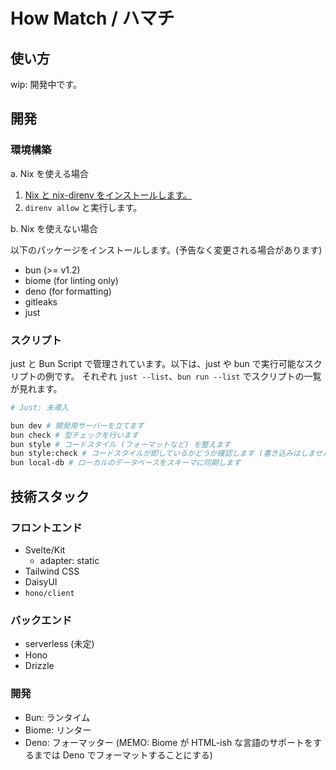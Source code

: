 # How Match / ハマチ

## 使い方

wip: 開発中です。

## 開発

### 環境構築

a. Nix を使える場合

1. [Nix と nix-direnv をインストールします。](./docs/install-nix.md)
1. `direnv allow` と実行します。

b. Nix を使えない場合

以下のパッケージをインストールします。(予告なく変更される場合があります)

- bun (>= v1.2)
- biome (for linting only)
- deno (for formatting)
- gitleaks
- just

### スクリプト

just と Bun Script で管理されています。以下は、just や bun で実行可能なスクリプトの例です。 それぞれ
`just --list`、`bun run --list` でスクリプトの一覧が見れます。

```sh
# Just: 未導入

bun dev # 開発用サーバーを立てます
bun check # 型チェックを行います
bun style # コードスタイル (フォーマットなど) を整えます
bun style:check # コードスタイルが即しているかどうか確認します (書き込みはしません)。
bun local-db # ローカルのデータベースをスキーマに同期します
```

## 技術スタック

### フロントエンド

- Svelte/Kit
  - adapter: static
- Tailwind CSS
- DaisyUI
- `hono/client`

### バックエンド

- serverless (未定)
- Hono
- Drizzle

### 開発

- Bun: ランタイム
- Biome: リンター
- Deno: フォーマッター (MEMO: Biome が HTML-ish な言語のサポートをするまでは Deno でフォーマットすることにする)
